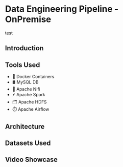 # Data Engineering Pipeline - OnPremise
test
## Introduction
## Tools Used
- 🐳 Docker Containers 
- 🛢️ MySQL DB
- 🔄 Apache Nifi
- ⚡ Apache Spark
- 🗂️ Apache HDFS
- ⏱️ Apache Airflow
## Architecture
## Datasets Used
## Video Showcase
## 
